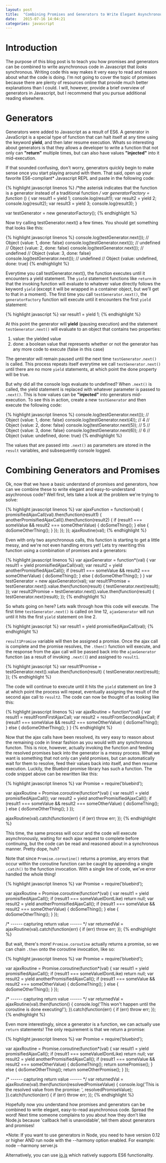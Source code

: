 ```yaml
---
layout: post
title:  "Combining Promises and Generators to Write Elegant Asynchronous Code in Javascript"
date:   2015-07-16 14:04:21
categories: javascript
---
```


Introduction
==============

The purpose of this blog post is to teach you how promises and generators can be combined to write asynchronous code in Javascript that *looks* synchronous. Writing code this way makes it very easy to read and reason about what the code is doing. I'm not going to cover the topic of promises because there are plenty of resources online that provide much better explanations than I could. I will, however, provide a brief overview of generators in Javascript, but I recommend that you pursue additional reading elsewhere.

Generators
==========

Generators were added to Javascript as a result of ES6. A generator in JavaScript is a special type of function that can halt itself at any time using the keyword **yield**, and then later resume execution. Whats so interesting about generators is that they allows a developer to write a function that not only can **"return"** multiple times, but can also have values **"injected"** into it mid-execution.

If that sounded confusing, don't worry, generators quickly begin to make sense once you start playing around with them. That said, open up your favorite ES6-compliant* Javascript REPL and paste in the following code:

{% highlight javascript linenos %}
/*the asterisk indicates that the function is a 
generator instead of a traditional function */
var generatorFactory = function* () {
  var result1 = yield 1;
  console.log(result1);
  var result2 = yield 2;
  console.log(result2);
  var result3 = yield 3;
  console.log(result3);
}

var testGenerator = new generatorFactory();
{% endhighlight %}

Now try calling testGenerator.next() a few times. You should get something that looks like this:

{% highlight javascript linenos %}
console.log(testGenerator.next()); 
// Object {value: 1, done: false}
console.log(testGenerator.next()); 
// undefined
// Object {value: 2, done: false}
console.log(testGenerator.next());
// undefined
// Object {value: 3, done: false}
console.log(testGenerator.next());
// undefined
// Object {value: undefined, done: true}
{% endhighlight %}

Everytime you call testGenerator.next(), the function executes until it encounters a yield statement. The `yield` statement functions like `return` in that the invoking function will evaluate to whatever value directly follows the keyword `yield` (except it will be wrapped in a container object, but we'll get to that in a moment). The first time you call `testGenerator.next()`, the `generatorFactory` function will execute until it encounters the first `yield` statement:

{% highlight javascript %}
var result1 = yield 1;
{% endhighlight %}

At this point the generator will **yield** (pausing execution) and the statement `testGenerator.next()` will evaluate to an object that contains two properties:
  
1. value: the yielded value
2. done: a boolean value that represents whether or not the generator has any more code to execute (false in this case) 

The generator will remain paused until the next time `testGenerator.next()` is called. This process repeats itself everytime we call `testGenerator.next()` until there are no more `yield` statements, at which point the done property will be true.

But why did all the console logs evaluate to undefined? When `.next()` is called, the yield statement is replaced with whatever parameter is passed to `.next()`. This is how values can be **"injected"** into generators mid-execution. To see this in action, create a new `testGenerator` and then execute the following code:

{% highlight javascript linenos %}
console.log(testGenerator.next()); 
// Object {value: 1, done: false}
console.log(testGenerator.next(4)); 
// 4
// Object {value: 2, done: false}
console.log(testGenerator.next(5));
// 5
// Object {value: 3, done: false}
console.log(testGenerator.next(6));
// 6
// Object {value: undefined, done: true}
{% endhighlight %}

The values that are passed into `.next()` as parameters are stored in the `result` variables, and subsequently console logged.

Combining Generators and Promises
=================================

Ok, now that we have a basic understand of promises and generators, how can we combine these to write elegant and easy-to-understand asychronous code? Well first, lets take a look at the problem we're trying to solve:

{% highlight javascript linenos %}
var ajaxFunction = function(val) {
  promisifiedAjaxCall(val).then(function(result1) {
    anotherPromisifiedAjaxCall().then(function(result2) {
      if (result1 === someValue && result2 === someOtherValue) {
        doSomeThing();
      }
      else {
        doSomeOtherThing();
      }
    });
  });
});
ajaxRoutine(val);
{% endhighlight %}

Even with only two asynchronous calls, this function is starting to get a little messy, and we're not even handling errors yet! Lets try rewriting this function using a combination of promises and a generators:

{% highlight javascript linenos %}
var ajaxGenerator = function*(val) {
  var result1 = yield promisifiedAjaxCall(val);
  var result2 = yield anotherPromisifiedAjaxCall();
  if (result1 === someValue && result2 === someOtherValue) {
    doSomeThing();
  }
  else {
    doSomeOtherThing();
  }
}
var testGenerator = new ajaxGenerator(val);
var result1Promise = testGenerator.next().value.then(function(result) {
  testGenerator.next(result);
});
var result2Promise = testGenerator.next().value.then(function(result) {
  testGenerator.next(result);
});
{% endhighlight %}

So whats going on here? Lets walk through how this code will execute. The first time `testGenerator.next()` is called on line 12, `ajaxGenerator` will run until it hits the first `yield` statement on line 2.

{% highlight javascript %}
var result1 = yield promisifiedAjaxCall(val);
{% endhighlight %}

`result1Promise` variable will then be assigned a promise. Once the ajax call is complete and the promise resolves, the `.then()` function will execute, and the response from the ajax call will be passed back into the `ajaxGenerator` function (as a result of invoking `.next()`) and assigned to `result1`.

{% highlight javascript %}
var result1Promise = testGenerator.next().value.then(function(result) {
  testGenerator.next(result);
});
{% endhighlight %}

The code will continue to execute until it hits the `yield` statement on line 3 at which point the process will repeat, eventually assigning the result of the second ajax call to `result2`. The code can now be thought of as looking like this:

{% highlight javascript linenos %}
var ajaxRoutine = function*(val) {
  var result1 = resultFromFirstAjaxCall;
  var result2 = resultFromSecondAjaxCall;
  if (result1 === someValue && result2 === someOtherValue) {
    doSomeThing();
  }
  else {
    doSomeOtherThing();
  }
}
{% endhighlight %}

Now that the ajax calls have been resolved, its very easy to reason about the remaining code in linear fashion as you would with any synchronous functon. This is nice, however, actually invoking the function and feeding the resolved promises back into the generator is a messy process. What we want is something that not only can yield promises, but can automatically wait for them to resolve, feed their values back into itself, and then resume execution. Luckily, the Bluebird promise library has such a function. The code snippet above can be rewritten like this:

{% highlight javascript linenos %}
var Promise = require('bluebird');

var ajaxRoutine = Promise.coroutine(function*(val) {
  var result1 = yield promisifiedAjaxCall();
  var result2 = yield anotherPromisifiedAjaxCall();
  if (result1 === someValue && result2 === someOtherValue) {
    doSomeThing();
  }
  else {
    doSomeOtherThing();
  }
});

ajaxRoutine(val).catch(function(err) {
  if (err) throw err;
});
{% endhighlight %}

This time, the same process will occur and the code will execute asynchronously, waiting for each ajax request to complete before continuing, but the code can be read and reasoned about in a synchronous manner. Pretty dope, huh?

Note that since `Promise.coroutine()` returns a promise, any errors that occur within the coroutine function can be caught by appending a single `.catch()` to the function invocation. With a single line of code, we've error handled the whole thing!

{% highlight javascript linenos %}
  var Promise = require('bluebird');

  var ajaxRoutine = Promise.coroutine(function*(val) {
    var result1 = yield promisifiedAjaxCall();
    if (result1 === someValueIDontLike) return null;
    var result2 = yield anotherPromisifiedAjaxCall();
    if (result1 === someValue && result2 === someOtherValue) {
      doSomeThing();
    }
    else {
      doSomeOtherThing();
    }
  });

  /* ------ capturing return value ------ */
  var returnedVal = ajaxRoutine(val).catch(function(err) {
    if (err) throw err;
  });
{% endhighlight %}

But wait, there's more! `Promise.coroutine` actually returns a promise, so we can chain `.then` onto the coroutine invocation, like so:

{% highlight javascript linenos %}
  var Promise = require('bluebird');

  var ajaxRoutine = Promise.coroutine(function*(val) {
    var result1 = yield promisifiedAjaxCall();
    if (result1 === someValueIDontLike) return null;
    var result2 = yield anotherPromisifiedAjaxCall();
    if (result1 === someValue && result2 === someOtherValue) {
      doSomeThing();
    }
    else {
      doSomeOtherThing();
    }
  });

  /* ------ capturing return value ------ */
  var returnedVal = ajaxRoutine(val).then(function() {
    console.log('This won't happen until the coroutine is done executing!');
  }).catch(function(err) {
    if (err) throw err;
  });
{% endhighlight %}

Even more interestingly, since a generator is a function, we can actually use `return` statements! The only requirement is that we return a promise:

{% highlight javascript linenos %}
  var Promise = require('bluebird');

  var ajaxRoutine = Promise.coroutine(function*(val) {
    var result1 = yield promisifiedAjaxCall();
    if (result1 === someValueIDontLike) return null;
    var result2 = yield anotherPromisifiedAjaxCall();
    if (result1 === someValue && result2 === someOtherValue) {
      doSomeThing();
      return somePromise();
    }
    else {
      doSomeOtherThing();
      return someOtherPromise();
    }
  });

  /* ------ capturing return value ------ */
  var returnedVal = ajaxRoutine(val).then(function(resolvedPromiseValue) {
    console.log('This is the resolved value from the promise: ', resolvedPromiseValue);
  }).catch(function(err) {
    if (err) throw err;
  });
{% endhighlight %}

Hopefully now you understand how promises and generators can be combined to write elegant, easy-to-read asynchronous code. Spread the word! Next time someone complains to you about how they don't like Node.js because 'callback hell is unavoidable', tell them about generators and promises!

*Note: If you want to use generators in Node, you need to have version 0.12 or higher AND run node with the --harmony option enabled. For example: node --harmony server.js

Alternatively, you can use [io.js](https://iojs.org/en/index.html) which natively supports ES6 functionality.